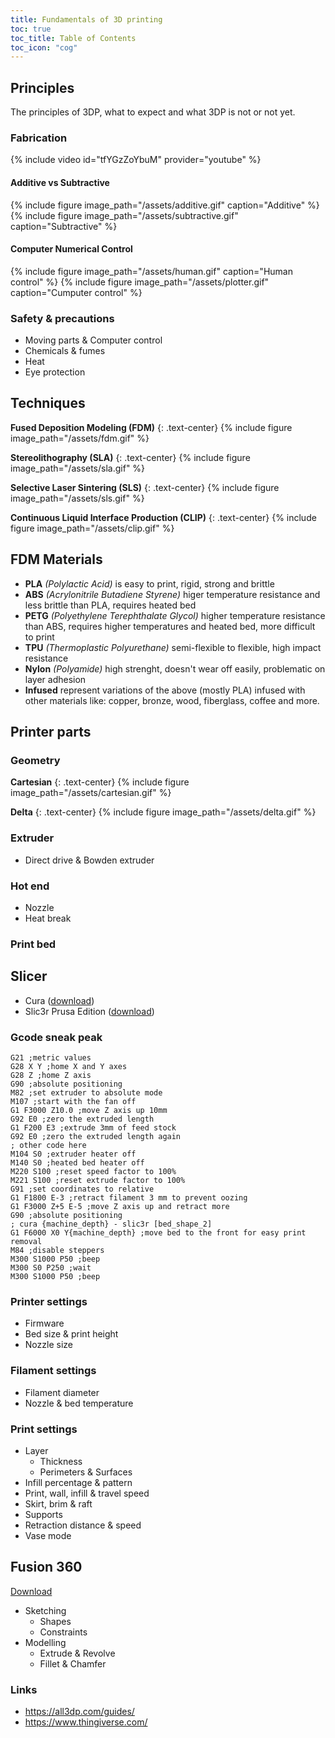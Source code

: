 ```yaml
---
title: Fundamentals of 3D printing
toc: true
toc_title: Table of Contents
toc_icon: "cog"
---
```


## Principles

The principles of 3DP, what to expect and what 3DP is not or not yet.

### Fabrication

{% include video id="tfYGzZoYbuM" provider="youtube" %}

#### Additive vs Subtractive
{% include figure image_path="/assets/additive.gif" caption="Additive" %}
{% include figure image_path="/assets/subtractive.gif" caption="Subtractive" %}

#### Computer Numerical Control

{% include figure image_path="/assets/human.gif" caption="Human control" %}
{% include figure image_path="/assets/plotter.gif" caption="Cumputer control" %}

### Safety & precautions

  * Moving parts & Computer control
  * Chemicals & fumes
  * Heat
  * Eye protection

## Techniques
**Fused Deposition Modeling (FDM)**
{: .text-center}
{% include figure image_path="/assets/fdm.gif" %}

**Stereolithography (SLA)**
{: .text-center}
{% include figure image_path="/assets/sla.gif" %}

**Selective Laser Sintering (SLS)**
{: .text-center}
{% include figure image_path="/assets/sls.gif" %}

**Continuous Liquid Interface Production (CLIP)**
{: .text-center}
{% include figure image_path="/assets/clip.gif" %}

## FDM Materials
  * **PLA** _(Polylactic Acid)_ is easy to print, rigid, strong and brittle
  * **ABS** _(Acrylonitrile Butadiene Styrene)_ higer temperature resistance and less brittle than PLA, requires heated bed
  * **PETG** _(Polyethylene Terephthalate Glycol)_ higher temperature resistance than ABS, requires higher temperatures and heated bed, more difficult to print
  * **TPU** _(Thermoplastic Polyurethane)_ semi-flexible to flexible, high impact resistance
  * **Nylon** _(Polyamide)_ high strenght, doesn't wear off easily, problematic on layer adhesion
  * **Infused** represent variations of the above (mostly PLA) infused with other materials like: copper, bronze, wood, fiberglass, coffee and more.

## Printer parts

### Geometry
**Cartesian**
{: .text-center}
{% include figure image_path="/assets/cartesian.gif" %} 

**Delta**
{: .text-center}
{% include figure image_path="/assets/delta.gif" %}


### Extruder
  * Direct drive & Bowden extruder

### Hot end
  * Nozzle
  * Heat break

### Print bed

## Slicer

  * Cura ([download](https://ultimaker.com/en/products/ultimaker-cura-software))
  * Slic3r Prusa Edition ([download](https://github.com/prusa3d/Slic3r/releases))

### Gcode sneak peak

```gcode
G21 ;metric values
G28 X Y ;home X and Y axes
G28 Z ;home Z axis
G90 ;absolute positioning
M82 ;set extruder to absolute mode
M107 ;start with the fan off
G1 F3000 Z10.0 ;move Z axis up 10mm
G92 E0 ;zero the extruded length
G1 F200 E3 ;extrude 3mm of feed stock
G92 E0 ;zero the extruded length again
; other code here
M104 S0 ;extruder heater off
M140 S0 ;heated bed heater off
M220 S100 ;reset speed factor to 100%
M221 S100 ;reset extrude factor to 100%
G91 ;set coordinates to relative
G1 F1800 E-3 ;retract filament 3 mm to prevent oozing
G1 F3000 Z+5 E-5 ;move Z axis up and retract more
G90 ;absolute positioning
; cura {machine_depth} - slic3r [bed_shape_2]
G1 F6000 X0 Y{machine_depth} ;move bed to the front for easy print removal
M84 ;disable steppers
M300 S1000 P50 ;beep
M300 S0 P250 ;wait
M300 S1000 P50 ;beep
```

### Printer settings
  * Firmware
  * Bed size & print height
  * Nozzle size
### Filament settings
  * Filament diameter
  * Nozzle & bed temperature
### Print settings
  * Layer
    * Thickness
    * Perimeters & Surfaces
  * Infill percentage & pattern
  * Print, wall, infill & travel speed
  * Skirt, brim & raft
  * Supports
  * Retraction distance & speed
  * Vase mode
## Fusion 360
[Download](https://www.autodesk.com/products/fusion-360/free-trial)
  * Sketching
    * Shapes
    * Constraints
  * Modelling
    * Extrude & Revolve
    * Fillet & Chamfer

### Links

  * https://all3dp.com/guides/
  * https://www.thingiverse.com/